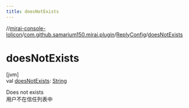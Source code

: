 ```yaml
---
title: doesNotExists
---
```

//[mirai-console-lolicon](../../../index.html)/[com.github.samarium150.mirai.plugin](../index.html)/[ReplyConfig](index.html)/[doesNotExists](does-not-exists.html)



# doesNotExists



[jvm]\
val [doesNotExists](does-not-exists.html): [String](https://kotlinlang.org/api/latest/jvm/stdlib/kotlin/-string/index.html)



Does not exists <br> 用户不在信任列表中




